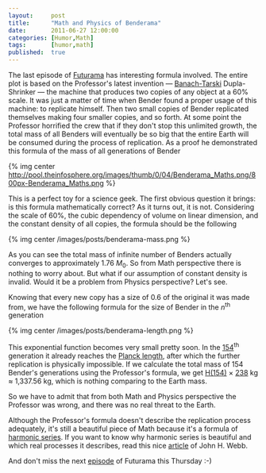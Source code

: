 ```yaml
---
layout:     post
title:      "Math and Physics of Benderama"
date:       2011-06-27 12:00:00
categories: [Humor,Math]
tags:       [humor,math]
published:  true
---
```


The last episode of [Futurama][1] has interesting formula involved. The entire plot is based on the Professor's latest invention &mdash; [Banach-Tarski][2] Dupla-Shrinker &mdash; the machine that produces two copies of any object at a 60% scale. It was just a matter of time when Bender found a proper usage of this machine: to replicate himself. Then two small copies of Bender replicated themselves making four smaller copies, and so forth. At some point the Professor horrified the crew that if they don't stop this unlimited growth, the total mass of all Benders will eventually be so big that the entire Earth will be consumed during the process of replication. As a proof he demonstrated this formula of the mass of all generations of Bender

{% img center http://pool.theinfosphere.org/images/thumb/0/04/Benderama_Maths.png/800px-Benderama_Maths.png %}

This is a perfect toy for a science geek. The first obvious question it brings: is this formula mathematically correct? As it turns out, it is not. Considering the scale of 60%, the cubic dependency of volume on linear dimension, and the constant density of all copies, the formula should be the following

{% img center /images/posts/benderama-mass.png %}

As you can see the total mass of infinite number of Benders actually converges to approximately 1.76 *M*<sub>0</sub>. So from Math perspective there is nothing to worry about. But what if our assumption of constant density is invalid. Would it be a problem from Physics perspective? Let's see.

Knowing that every new copy has a size of 0.6 of the original it was made from, we have the following formula for the size of Bender in the *n*<sup>th</sup> generation

{% img center /images/posts/benderama-length.png %}

This exponential function becomes very small pretty soon. In the [154][3]<sup>th</sup> generation it already reaches the [Planck length][4], after which the further replication is physically impossible. If we calculate the total mass of 154 Bender's generations using the Professor's formula, we get [H(154)][5] &#215; [238][6] kg &#8776; 1,337.56 kg, which is nothing comparing to the Earth mass.

So we have to admit that from both Math and Physics perspective the Professor was wrong, and there was no real threat to the Earth.

Although the Professor's formula doesn't describe the replication process adequately, it's still a beautiful piece of Math because it's a formula of [harmonic series][7]. If you want to know why harmonic series is beautiful and which real processes it describes, read this nice [article][8] of John H. Webb.

And don't miss the next [episode][9] of Futurama this Thursday :-)


[1]: http://theinfosphere.org/Benderama
[2]: http://en.wikipedia.org/wiki/Banach&#8211;Tarski_paradox
[3]: http://www.wolframalpha.com/input/?i=0.6%5E154
[4]: http://en.wikipedia.org/wiki/Planck_length
[5]: http://www.wolframalpha.com/input/?i=H%28154%29
[6]: http://www.peelified.com/Futurama-Forum-1/Topic-4095-0-Benders_Weight.html
[7]: http://en.wikipedia.org/wiki/Harmonic_series_(mathematics)
[8]: http://plus.maths.org/content/perfect-harmony
[9]: http://theinfosphere.org/Ghost_in_the_Machines

